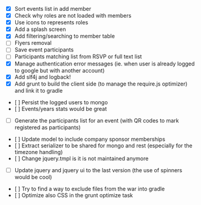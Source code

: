  - [x] Sort events list in add member</s>
 - [x] Check why roles are not loaded with members</s>
 - [x] Use icons to represents roles
 - [x] Add a splash screen
 - [x] Add filtering/searching to member table
 - [ ] Flyers removal
 - [ ] Save event participants
 - [ ] Participants matching list from RSVP or full text list
 - [x] Manage authentication error messages (ie. when user is already logged to google but with another account)
 - [x] Add slf4j and logback!
 - [x] Add grunt to build the client side (to manage the require.js optimizer) and link it to gradle
 - [ ] Persist the logged users to mongo 
 - [ ] Events/years stats would be great
 - [ ] Generate the participants list for an event (with QR codes to mark registered as participants)
 - [ ] Update model to include company sponsor memberships
 - [ ] Extract serializer to be shared for mongo and rest (especially for the timezone handling)
 - [ ] Change jquery.tmpl is it is not maintained anymore
 - [ ] Update jquery and jquery ui to the last version (the use of spinners would be cool)
 - [ ] Try to find a way to exclude files from the war into gradle
 - [ ] Optimize also CSS in the grunt optimize task
